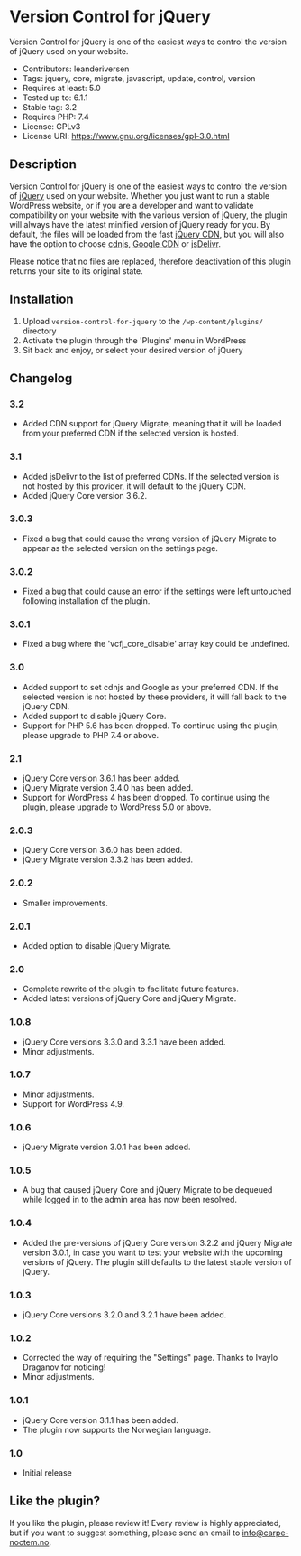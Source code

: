 # Version Control for jQuery
Version Control for jQuery is one of the easiest ways to control the version of jQuery used on your website.

- Contributors: leanderiversen
- Tags: jquery, core, migrate, javascript, update, control, version
- Requires at least: 5.0
- Tested up to: 6.1.1
- Stable tag: 3.2
- Requires PHP: 7.4
- License: GPLv3
- License URI: https://www.gnu.org/licenses/gpl-3.0.html

## Description
Version Control for jQuery is one of the easiest ways to control the version of [jQuery](https://jquery.com/) used on your website. Whether you just want to run a stable WordPress website, or if you are a developer and want to validate compatibility on your website with the various version of jQuery, the plugin will always have the latest minified version of jQuery ready for you. By default, the files will be loaded from the fast [jQuery CDN](https://releases.jquery.com/), but you will also have the option to choose [cdnjs](https://cdnjs.com/), [Google CDN](https://developers.google.com/speed/libraries) or [jsDelivr](https://www.jsdelivr.com/).

Please notice that no files are replaced, therefore deactivation of this plugin returns your site to its original state.

## Installation
1. Upload `version-control-for-jquery` to the `/wp-content/plugins/` directory
2. Activate the plugin through the 'Plugins' menu in WordPress
3. Sit back and enjoy, or select your desired version of jQuery

## Changelog
### 3.2
* Added CDN support for jQuery Migrate, meaning that it will be loaded from your preferred CDN if the selected version is hosted.

### 3.1
* Added jsDelivr to the list of preferred CDNs. If the selected version is not hosted by this provider, it will default to the jQuery CDN.
* Added jQuery Core version 3.6.2.

### 3.0.3
* Fixed a bug that could cause the wrong version of jQuery Migrate to appear as the selected version on the settings page.

### 3.0.2
* Fixed a bug that could cause an error if the settings were left untouched following installation of the plugin.

### 3.0.1
* Fixed a bug where the 'vcfj_core_disable' array key could be undefined.

### 3.0
* Added support to set cdnjs and Google as your preferred CDN. If the selected version is not hosted by these providers, it will fall back to the jQuery CDN.
* Added support to disable jQuery Core.
* Support for PHP 5.6 has been dropped. To continue using the plugin, please upgrade to PHP 7.4 or above.

### 2.1
* jQuery Core version 3.6.1 has been added.
* jQuery Migrate version 3.4.0 has been added.
* Support for WordPress 4 has been dropped. To continue using the plugin, please upgrade to WordPress 5.0 or above.

### 2.0.3
* jQuery Core version 3.6.0 has been added.
* jQuery Migrate version 3.3.2 has been added.

### 2.0.2
* Smaller improvements.

### 2.0.1
* Added option to disable jQuery Migrate.

### 2.0
* Complete rewrite of the plugin to facilitate future features.
* Added latest versions of jQuery Core and jQuery Migrate.

### 1.0.8
* jQuery Core versions 3.3.0 and 3.3.1 have been added.
* Minor adjustments.

### 1.0.7
* Minor adjustments.
* Support for WordPress 4.9.

### 1.0.6
* jQuery Migrate version 3.0.1 has been added.

### 1.0.5
* A bug that caused jQuery Core and jQuery Migrate to be dequeued while logged in to the admin area has now been resolved.

### 1.0.4
* Added the pre-versions of jQuery Core version 3.2.2 and jQuery Migrate version 3.0.1, in case you want to test your website with the upcoming versions of jQuery. The plugin still defaults to the latest stable version of jQuery.

### 1.0.3
* jQuery Core versions 3.2.0 and 3.2.1 have been added.

### 1.0.2
* Corrected the way of requiring the "Settings" page. Thanks to Ivaylo Draganov for noticing!
* Minor adjustments.

### 1.0.1
* jQuery Core version 3.1.1 has been added.
* The plugin now supports the Norwegian language.

### 1.0
* Initial release

## Like the plugin?
If you like the plugin, please review it! Every review is highly appreciated, but if you want to suggest something, please send an email to info@carpe-noctem.no.
